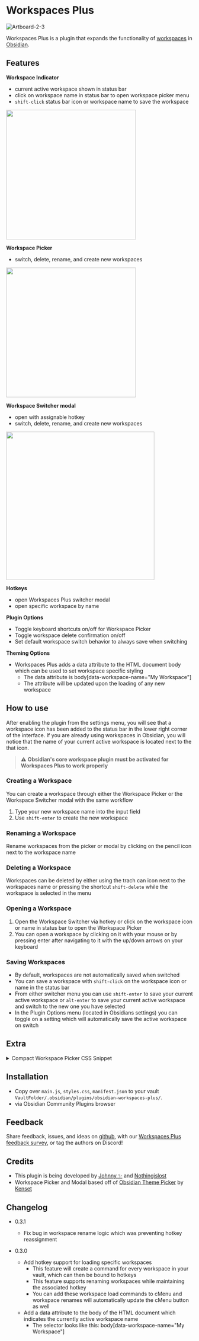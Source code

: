# Workspaces Plus

![Artboard-2-3](https://user-images.githubusercontent.com/46250921/133352216-e0a2c9b6-070b-46f7-9a6f-d3a18f0c69b1.png)

Workspaces Plus is a plugin that expands the functionality of [workspaces](https://help.obsidian.md/Plugins/Workspaces) in [Obsidian](https://obsidian.md/). 

## Features
**Workspace Indicator**
- current active workspace shown in status bar
- click on workspace name in status bar to open workspace picker menu 
- `shift-click` status bar icon or workspace name to save the workspace
<img src="https://user-images.githubusercontent.com/46250921/133325073-af2d58ec-e8a1-48fb-a48c-792b348235fd.png" width="350">

**Workspace Picker**
- switch, delete, rename, and create new workspaces
<img src="https://user-images.githubusercontent.com/46250921/133325287-94a36543-f0ee-4956-9ad5-91c572e5b3c4.png" width="350">

**Workspace Switcher modal**
- open with assignable hotkey
- switch, delete, rename, and create new workspaces
<img src="https://user-images.githubusercontent.com/46250921/133325396-bc429aa5-696f-4e44-8e78-4a9bd504867e.png" width="400">

**Hotkeys**
- open Workspaces Plus switcher modal
- open specific workspace by name

**Plugin Options**
- Toggle keyboard shortcuts on/off for Workspace Picker
- Toggle workspace delete confirmation on/off
- Set default workspace switch behavior to always save when switching

**Theming Options**
- Workspaces Plus adds a data attribute to the HTML document body which can be used to set workspace specific styling
  - The data attribute is body[data-workspace-name="My Workspace"]
  - The attribute will be updated upon the loading of any new workspace

## How to use
After enabling the plugin from the settings menu, you will see that a workspace icon has been added to the status bar in the lower right corner of the interface. If you are already using workspaces in Obsidian, you will notice that the name of your current active workspace is located next to the that icon.

> :warning: **Obsidian's core workspace plugin must be activated for Workspaces Plus to work properly**


### Creating a Workspace
You can create a workspace through either the Workspace Picker or the Workspace Switcher modal with the same workflow
1. Type your new workspace name into the input field
2. Use `shift-enter` to create the new workspace
### Renaming a Workspace
Rename workspaces from the picker or modal by clicking on the pencil icon next to the workspace name
### Deleting a Workspace
Workspaces can be deleted by either using the trach can icon next to the workspaces name or pressing the shortcut `shift-delete` while the workspace is selected in the menu
### Opening a Workspace
1. Open the Workspace Switcher via hotkey or click on the workspace icon or name in status bar to open the Workspace Picker
2. You can open a workspace by clicking on it with your mouse or by pressing enter after navigating to it with the up/down arrows on your keyboard
### Saving Workspaces
- By default, workspaces are not automatically saved when switched
- You can save a workspace with `shift-click` on the workspace icon or name in the status bar
- From either switcher menu you can use `shift-enter` to save your current active workspace or `alt-enter` to save your current active workspace and switch to the new one you have selected
- In the Plugin Options menu (located in Obsidians settings) you can toggle on a setting which will automatically save the active workspace on switch

## Extra
<details>
  <summary>Compact Workspace Picker CSS Snippet</summary>
  
![image](https://user-images.githubusercontent.com/46250921/135287222-ada674cf-e8e9-4bbf-9d99-07c9892b8e76.png)

  ```css
.workspaces-plus-modal.quick-switch {
  padding: 0px;
  border-radius: 5px;
  min-width: 13em;
}

.workspaces-plus-moda.quick-switch .workspace-item {
  padding-left: 2em;
  padding-right: 4em;
  font-size: 0.9em;
}

.workspaces-plus-modal.quick-switch .prompt-results {
  padding-top: 0;
}

.workspaces-plus-modal.quick-switch .prompt-results::-webkit-scrollbar {
  display: none;
}

.workspaces-plus-modal.quick-switch .workspace-results {
  padding: 0px;
}

.workspaces-plus-modal.quick-switch .workspace-item.is-selected {
  border-radius: 0px !important;
}

.workspaces-plus-modal.quick-switch input.prompt-input {
  font-size: 0.9em;
  padding: 0px 1em;
  border-top-left-radius: 5px !important;
  border-top-right-radius: 5px !important;
  border-radius: 0px;
  border: none !important;
  border-bottom: 1px solid var(--background-modifier-border) !important;
}

.workspaces-plus-modal.quick-switch input.prompt-input:focus {
  box-shadow: none;
  border: none !important;
  border-bottom: 1px solid var(--background-modifier-border) !important;
}

.workspaces-plus-modal.quick-switch .delete-workspace {
  right: 0.7em !important;
}

.workspaces-plus-modal.quick-switch .rename-workspace {
  right: 2em !important;
}
```
</details>

## Installation

- Copy over `main.js`, `styles.css`, `manifest.json` to your vault `VaultFolder/.obsidian/plugins/obsidian-workspaces-plus/`.
- via Obsidian Community Plugins browser

## Feedback
Share feedback, issues, and ideas on [github](https://github.com/nothingislost/obsidian-workspaces-plus/issues), with our [Workspaces Plus feedback survey](https://airtable.com/shrETC7GS1MOYSTAI), or tag the authors on Discord!

## Credits
- This plugin is being developed by [Johnny ✨](https://github.com/jsmorabito) and [Nothingislost](https://github.com/nothingislost)
- Workspace Picker and Modal based off of [Obsidian Theme Picker](https://github.com/kenset/obsidian-theme-picker) by [Kenset](https://github.com/kenset)

## Changelog

- 0.3.1
  - Fix bug in workspace rename logic which was preventing hotkey reassignment

- 0.3.0
  - Add hotkey support for loading specific workspaces
    - This feature will create a command for every workspace in your vault, which can then be bound to hotkeys
    - This feature supports renaming workspaces while maintaining the associated hotkey
    - You can add these workspace load commands to cMenu and workspace renames will automatically update the cMenu button as well
  - Add a data attribute to the body of the HTML document which indicates the currently active workspace name
    - The selector looks like this: body[data-workspace-name="My Workspace"]

